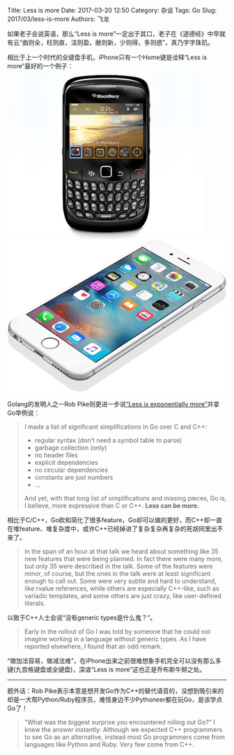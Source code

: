Title: Less is more
Date: 2017-03-20 12:50
Category: 杂谈
Tags: Go
Slug: 2017/03/less-is-more
Authors: 飞龙

如果老子会说英语，那么“Less is more”一定出于其口，老子在《道德经》中早就有云“曲则全，枉则直，洼则盈，敝则新，少则得，多则惑”，真乃字字珠玑。

相比于上一个时代的全键盘手机，iPhone只有一个Home键是诠释“Less is more”最好的一个例子：
![blackberry](/static/2017/03-20-blackberry.jpg) 
![iphone](/static/2017/03-20-iphone.png)  


Golang的发明人之一Rob Pike则更进一步说[“Less is exponentially more”](https://commandcenter.blogspot.jp/2012/06/less-is-exponentially-more.html)并拿Go举例说：

> I made a list of significant simplifications in Go over C and C++:
>
> - regular syntax (don't need a symbol table to parse)
> - garbage collection (only)
> - no header files
> - explicit dependencies
> - no circular dependencies
> - constants are just numbers
> - ...
>
> And yet, with that long list of simplifications and missing pieces, Go is, I believe, more expressive than C or C++. **Less can be more.**

相比于C/C++，Go砍和简化了很多feature，Go却可以做的更好，而C++却一直在堆feature、堆复杂度中，或许C++已经掉进了复杂复杂再复杂的死胡同里出不来了。

> In the span of an hour at that talk we heard about something like 35 new features that were being planned. In fact there were many more, but only 35 were described in the talk. Some of the features were minor, of course, but the ones in the talk were at least significant enough to call out. Some were very subtle and hard to understand, like rvalue references, while others are especially C++-like, such as variadic templates, and some others are just crazy, like user-defined literals.

以致于C++人士会说“没有generic types是什么鬼？”。

> Early in the rollout of Go I was told by someone that he could not imagine working in a language without generic types. As I have reported elsewhere, I found that an odd remark.

“做加法容易，做减法难”，在iPhone出来之前很难想象手机完全可以没有那么多键(九宫格键盘或全键盘)，深谙“Less is more”这也正是乔布斯牛掰之处。

---
题外话：Rob Pike表示本意是想开发Go作为C++的替代语音的，没想到吸引来的却是一大帮Python/Ruby程序员，难怪身边不少Pythoneer都在玩Go，是该学点Go了！

> "What was the biggest surprise you encountered rolling out Go?" I knew the answer instantly: Although we expected C++ programmers to see Go as an alternative, instead most Go programmers come from languages like Python and Ruby. Very few come from C++.
